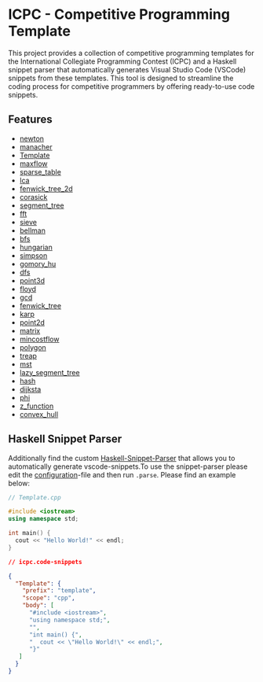 # ICPC - Competitive Programming Template

This project provides a collection of competitive programming templates for the International Collegiate Programming Contest (ICPC) and a Haskell snippet parser that automatically generates Visual Studio Code (VSCode) snippets from these templates. This tool is designed to streamline the coding process for competitive programmers by offering ready-to-use code snippets.

## Features

- [newton](../templates/newton.cpp)
- [manacher](../templates/manacher.cpp)
- [Template](../templates/Template.cpp)
- [maxflow](../templates/maxflow.cpp)
- [sparse_table](../templates/sparse_table.cpp)
- [lca](../templates/lca.cpp)
- [fenwick_tree_2d](../templates/fenwick_tree_2d.cpp)
- [corasick](../templates/corasick.cpp)
- [segment_tree](../templates/segment_tree.cpp)
- [fft](../templates/fft.cpp)
- [sieve](../templates/sieve.cpp)
- [bellman](../templates/bellman.cpp)
- [bfs](../templates/bfs.cpp)
- [hungarian](../templates/hungarian.cpp)
- [simpson](../templates/simpson.cpp)
- [gomory_hu](../templates/gomory_hu.cpp)
- [dfs](../templates/dfs.cpp)
- [point3d](../templates/point3d.cpp)
- [floyd](../templates/floyd.cpp)
- [gcd](../templates/gcd.cpp)
- [fenwick_tree](../templates/fenwick_tree.cpp)
- [karp](../templates/karp.cpp)
- [point2d](../templates/point2d.cpp)
- [matrix](../templates/matrix.cpp)
- [mincostflow](../templates/mincostflow.cpp)
- [polygon](../templates/polygon.cpp)
- [treap](../templates/treap.cpp)
- [mst](../templates/mst.cpp)
- [lazy_segment_tree](../templates/lazy_segment_tree.cpp)
- [hash](../templates/hash.cpp)
- [dijksta](../templates/dijksta.cpp)
- [phi](../templates/phi.cpp)
- [z_function](../templates/z_function.cpp)
- [convex_hull](../templates/convex_hull.cpp)


## Haskell Snippet Parser

Additionally find the custom [Haskell-Snippet-Parser](./src/parse.hs) that allows you to automatically generate vscode-snippets.To use the snippet-parser please edit the [configuration](./src/config.json)-file and then run `.parse`. Please find an example below:

```cpp
// Template.cpp

#include <iostream>
using namespace std;

int main() {
  cout << "Hello World!" << endl;
}
```
```json
// icpc.code-snippets

{
  "Template": {
    "prefix": "template",
    "scope": "cpp",
    "body": [
      "#include <iostream>",
      "using namespace std;",
      "",
      "int main() {",
      "  cout << \"Hello World!\" << endl;",
      "}"
   ]
  }
}